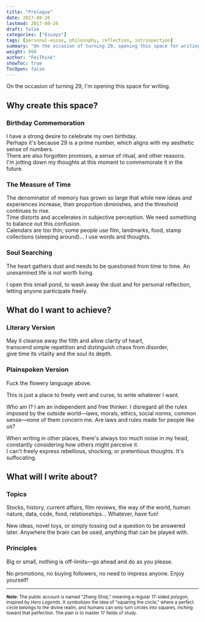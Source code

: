 ```yaml
---
title: "Prologue"
date: 2017-08-26
lastmod: 2017-08-26
draft: false
categories: ["Essays"]
tags: [personal-essay, philosophy, reflection, introspection]
summary: "On the occasion of turning 29, opening this space for writing. Reflections on why this space was created, what effects are desired, and what content will be written."
weight: 999
author: "FeiThink"
showToc: true
TocOpen: false
---
```


On the occasion of turning 29, I'm opening this space for writing.

## Why create this space?

### Birthday Commemoration

I have a strong desire to celebrate my own birthday.  
Perhaps it's because 29 is a prime number, which aligns with my aesthetic sense of numbers.  
There are also forgotten promises, a sense of ritual, and other reasons.  
I'm jotting down my thoughts at this moment to commemorate it in the future.

### The Measure of Time

The denominator of memory has grown so large that while new ideas and experiences increase, their proportion diminishes, and the threshold continues to rise.  
Time distorts and accelerates in subjective perception. We need something to balance out this confusion.  
Calendars are too thin; some people use film, landmarks, food, stamp collections (sleeping around)... I use words and thoughts.

### Soul Searching

The heart gathers dust and needs to be questioned from time to time. An unexamined life is not worth living.

I open this small pond, to wash away the dust and for personal reflection, letting anyone participate freely.

## What do I want to achieve?

### Literary Version

May it cleanse away the filth and allow clarity of heart,  
transcend simple repetition and distinguish chaos from disorder,  
give time its vitality and the soul its depth.

### Plainspoken Version

Fuck the flowery language above.

This is just a place to freely vent and curse, to write whatever I want.

Who am I? I am an independent and free thinker. I disregard all the rules imposed by the outside world—laws, morals, ethics, social norms, common sense—none of them concern me. Are laws and rules made for people like us?

When writing in other places, there's always too much noise in my head, constantly considering how others might perceive it.  
I can't freely express rebellious, shocking, or pretentious thoughts. It's suffocating.

## What will I write about?

### Topics

Stocks, history, current affairs, film reviews, the way of the world, human nature, data, code, food, relationships... Whatever, have fun!

New ideas, novel toys, or simply tossing out a question to be answered later. Anywhere the brain can be used, anything that can be played with.

### Principles

Big or small, nothing is off-limits—go ahead and do as you please.

No promotions, no buying followers, no need to impress anyone. Enjoy yourself!

---

<small>**Note**: The public account is named "Zheng Shiqi," meaning a regular 17-sided polygon, inspired by *Hero Legends*. It symbolizes the idea of "squaring the circle," where a perfect circle belongs to the divine realm, and humans can only turn circles into squares, inching toward that perfection. The plan is to master 17 fields of study.</small>
